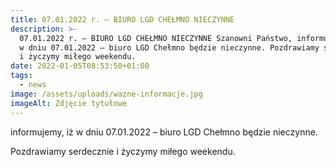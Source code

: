 ```yaml
---
title: 07.01.2022 r. – BIURO LGD CHEŁMNO NIECZYNNE
description: >-
  07.01.2022 r. – BIURO LGD CHEŁMNO NIECZYNNE Szanowni Państwo, informujemy, iż
  w dniu 07.01.2022 – biuro LGD Chełmno będzie nieczynne. Pozdrawiamy serdecznie
  i życzymy miłego weekendu.
date: 2022-01-05T08:53:50+01:00
tags:
  - news
image: /assets/uploads/wazne-informacje.jpg
imageAlt: Zdjęcie tytułowe
---
```

informujemy, iż w dniu 07.01.2022 – biuro LGD Chełmno będzie nieczynne.



Pozdrawiamy serdecznie i życzymy miłego weekendu.
